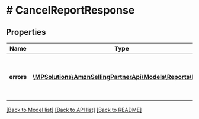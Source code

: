 # # CancelReportResponse

## Properties

Name | Type | Description | Notes
------------ | ------------- | ------------- | -------------
**errors** | [**\MPSolutions\AmznSellingPartnerApi\Models\Reports\Error[]**](Error.md) | A list of error responses returned when a request is unsuccessful. | [optional]

[[Back to Model list]](../../README.md#models) [[Back to API list]](../../README.md#endpoints) [[Back to README]](../../README.md)
